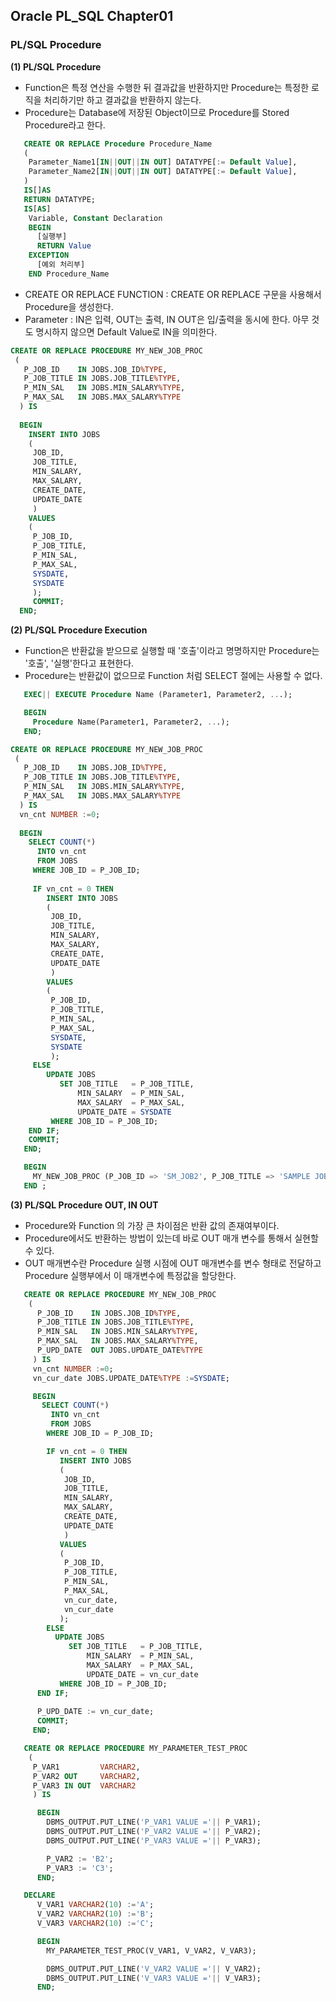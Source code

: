 ## Oracle PL_SQL Chapter01
### PL/SQL Procedure
**(1) PL/SQL Procedure** 
- Function은 특정 연산을 수행한 뒤 결과값을 반환하지만 Procedure는 특정한 로직을 처리하기만 하고 결과값을 반환하지 않는다.
- Procedure는 Database에 저장된 Object이므로 Procedure를 Stored Procedure라고 한다. 

```SQL 
   CREATE OR REPLACE Procedure Procedure_Name 
   (
    Parameter_Name1[IN||OUT||IN OUT] DATATYPE[:= Default Value],
    Parameter_Name2[IN||OUT||IN OUT] DATATYPE[:= Default Value],
   )
   IS[]AS
   RETURN DATATYPE;
   IS[AS]
    Variable, Constant Declaration
    BEGIN
      [실행부]
      RETURN Value
    EXCEPTION
      [예외 처리부]
    END Procedure_Name 
```
- CREATE OR REPLACE FUNCTION : CREATE OR REPLACE 구문을 사용해서 Procedure을 생성한다. 
- Parameter : IN은 입력, OUT는 출력, IN OUT은 입/출력을 동시에 한다. 아무 것도 명시하지 않으면 Default Value로 IN을 의미한다. 
```SQL
CREATE OR REPLACE PROCEDURE MY_NEW_JOB_PROC
 (
   P_JOB_ID    IN JOBS.JOB_ID%TYPE,
   P_JOB_TITLE IN JOBS.JOB_TITLE%TYPE,
   P_MIN_SAL   IN JOBS.MIN_SALARY%TYPE,
   P_MAX_SAL   IN JOBS.MAX_SALARY%TYPE
  ) IS
  
  BEGIN 
    INSERT INTO JOBS
    (
     JOB_ID, 
     JOB_TITLE, 
     MIN_SALARY, 
     MAX_SALARY, 
     CREATE_DATE,
     UPDATE_DATE
     )
    VALUES
    (
     P_JOB_ID, 
     P_JOB_TITLE,
     P_MIN_SAL,
     P_MAX_SAL,
     SYSDATE,
     SYSDATE
     );
     COMMIT;
  END;
```
**(2) PL/SQL Procedure Execution**
- Function은 반환값을 받으므로 실행할 때 '호출'이라고 명명하지만 Procedure는 '호출', '실행'한다고 표현한다. 
- Procedure는 반환값이 없으므로 Function 처럼 SELECT 절에는 사용할 수 없다. 
```SQL
   EXEC|| EXECUTE Procedure Name (Parameter1, Parameter2, ...); 
```
```SQL
   BEGIN
     Procedure Name(Parameter1, Parameter2, ...);
   END;   
```
```SQL
CREATE OR REPLACE PROCEDURE MY_NEW_JOB_PROC
 (
   P_JOB_ID    IN JOBS.JOB_ID%TYPE,
   P_JOB_TITLE IN JOBS.JOB_TITLE%TYPE,
   P_MIN_SAL   IN JOBS.MIN_SALARY%TYPE,
   P_MAX_SAL   IN JOBS.MAX_SALARY%TYPE
  ) IS
  vn_cnt NUMBER :=0; 
  
  BEGIN  
    SELECT COUNT(*)
      INTO vn_cnt
      FROM JOBS
     WHERE JOB_ID = P_JOB_ID;
     
     IF vn_cnt = 0 THEN
        INSERT INTO JOBS
        (
         JOB_ID, 
         JOB_TITLE, 
         MIN_SALARY, 
         MAX_SALARY, 
         CREATE_DATE,
         UPDATE_DATE
         )
        VALUES
        (
         P_JOB_ID, 
         P_JOB_TITLE,
         P_MIN_SAL,
         P_MAX_SAL,
         SYSDATE,
         SYSDATE
         );
     ELSE 
        UPDATE JOBS
           SET JOB_TITLE   = P_JOB_TITLE,
               MIN_SALARY  = P_MIN_SAL,
               MAX_SALARY  = P_MAX_SAL, 
               UPDATE_DATE = SYSDATE
         WHERE JOB_ID = P_JOB_ID;
    END IF;
    COMMIT; 
   END;   
```
```SQL
   BEGIN 
     MY_NEW_JOB_PROC (P_JOB_ID => 'SM_JOB2', P_JOB_TITLE => 'SAMPLE JOB2', P_MIN_SAL =>3000, P_MAX_SAL => 7000);  
   END ;  
```
**(3) PL/SQL Procedure OUT, IN OUT**
- Procedure와 Function 의 가장 큰 차이점은 반환 값의 존재여부이다. 
- Procedure에서도 반환하는 방법이 있는데 바로 OUT 매개 변수를 통해서 실현할 수 있다. 
- OUT 매개변수란 Procedure 실행 시점에 OUT 매개변수를 변수 형태로 전달하고 Procedure 실행부에서 이 매개변수에 특정값을 할당한다. 

```SQL
   CREATE OR REPLACE PROCEDURE MY_NEW_JOB_PROC
    (
      P_JOB_ID    IN JOBS.JOB_ID%TYPE,
      P_JOB_TITLE IN JOBS.JOB_TITLE%TYPE,
      P_MIN_SAL   IN JOBS.MIN_SALARY%TYPE,
      P_MAX_SAL   IN JOBS.MAX_SALARY%TYPE,
      P_UPD_DATE  OUT JOBS.UPDATE_DATE%TYPE
     ) IS
     vn_cnt NUMBER :=0; 
     vn_cur_date JOBS.UPDATE_DATE%TYPE :=SYSDATE;

     BEGIN  
       SELECT COUNT(*)
         INTO vn_cnt
         FROM JOBS
        WHERE JOB_ID = P_JOB_ID;

        IF vn_cnt = 0 THEN
           INSERT INTO JOBS
           (
            JOB_ID, 
            JOB_TITLE, 
            MIN_SALARY, 
            MAX_SALARY, 
            CREATE_DATE,
            UPDATE_DATE
            )
           VALUES
           (
            P_JOB_ID, 
            P_JOB_TITLE,
            P_MIN_SAL,
            P_MAX_SAL,
            vn_cur_date,
            vn_cur_date
           );
        ELSE 
          UPDATE JOBS
             SET JOB_TITLE   = P_JOB_TITLE,
                 MIN_SALARY  = P_MIN_SAL,
                 MAX_SALARY  = P_MAX_SAL, 
                 UPDATE_DATE = vn_cur_date
           WHERE JOB_ID = P_JOB_ID;
      END IF;
      
      P_UPD_DATE := vn_cur_date; 
      COMMIT; 
     END;       
```
```SQL
   CREATE OR REPLACE PROCEDURE MY_PARAMETER_TEST_PROC 
    ( 
     P_VAR1         VARCHAR2,
     P_VAR2 OUT     VARCHAR2,
     P_VAR3 IN OUT  VARCHAR2
     ) IS 

      BEGIN 
        DBMS_OUTPUT.PUT_LINE('P_VAR1 VALUE ='|| P_VAR1);
        DBMS_OUTPUT.PUT_LINE('P_VAR2 VALUE ='|| P_VAR2);
        DBMS_OUTPUT.PUT_LINE('P_VAR3 VALUE ='|| P_VAR3);

        P_VAR2 := 'B2';
        P_VAR3 := 'C3'; 
      END;
```
```SQL
   DECLARE 
      V_VAR1 VARCHAR2(10) :='A';
      V_VAR2 VARCHAR2(10) :='B';
      V_VAR3 VARCHAR2(10) :='C';

      BEGIN
        MY_PARAMETER_TEST_PROC(V_VAR1, V_VAR2, V_VAR3);

        DBMS_OUTPUT.PUT_LINE('V_VAR2 VALUE ='|| V_VAR2);
        DBMS_OUTPUT.PUT_LINE('V_VAR3 VALUE ='|| V_VAR3);
      END;
```
